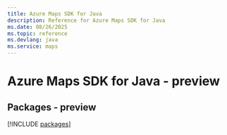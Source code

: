 ```yaml
---
title: Azure Maps SDK for Java
description: Reference for Azure Maps SDK for Java
ms.date: 08/26/2025
ms.topic: reference
ms.devlang: java
ms.service: maps
---
```

# Azure Maps SDK for Java - preview
## Packages - preview
[!INCLUDE [packages](maps-index.md)]